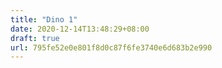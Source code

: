 ```yaml
---
title: "Dino 1"
date: 2020-12-14T13:48:29+08:00
draft: true
url: 795fe52e0e801f8d0c87f6fe3740e6d683b2e990
---
```


